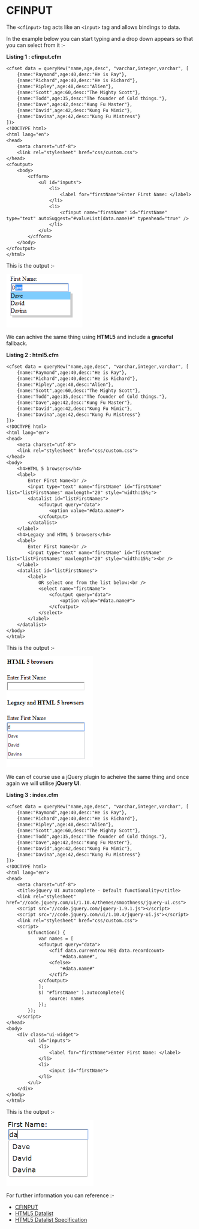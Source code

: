 CFINPUT
===

The `<cfinput>` tag acts like an `<input>` tag and allows bindings to data.

In the example below you can start typing and a drop down appears so that you can select from it :-

**Listing 1 : cfinput.cfm**

    <cfset data = queryNew("name,age,desc", "varchar,integer,varchar", [
        {name:"Raymond",age:40,desc:"He is Ray"},
        {name:"Richard",age:40,desc:"He is Richard"},
        {name:"Ripley",age:40,desc:"Alien"},
        {name:"Scott",age:60,desc:"The Mighty Scott"},
        {name:"Todd",age:35,desc:"The founder of Cold things."},
        {name:"Dave",age:42,desc:"Kung Fu Master"},
        {name:"David",age:42,desc:"Kung Fu Mimic"},
        {name:"Davina",age:42,desc:"Kung Fu Mistress"}
    ])>
    <!DOCTYPE html>
    <html lang="en">
    <head>
        <meta charset="utf-8">
        <link rel="stylesheet" href="css/custom.css">
    </head>
    <cfoutput>
        <body>
            <cfform>
                <ul id="inputs">
                    <li>
                        <label for="firstName">Enter First Name: </label>
                    </li>
                    <li>
                        <cfinput name="firstName" id="firstName" type="text" autoSuggest="#valueList(data.name)#" typeahead="true" />
                    </li>
                </ul>
            </cfform>
        </body>
    </cfoutput>
    </html>

This is the output :-

![CFINPUT Example](images/input1.png)

We can achive the same thing using **HTML5** and include a **graceful** fallback.

**Listing 2 : html5.cfm**

    <cfset data = queryNew("name,age,desc", "varchar,integer,varchar", [
        {name:"Raymond",age:40,desc:"He is Ray"},
        {name:"Richard",age:40,desc:"He is Richard"},
        {name:"Ripley",age:40,desc:"Alien"},
        {name:"Scott",age:60,desc:"The Mighty Scott"},
        {name:"Todd",age:35,desc:"The founder of Cold things."},
        {name:"Dave",age:42,desc:"Kung Fu Master"},
        {name:"David",age:42,desc:"Kung Fu Mimic"},
        {name:"Davina",age:42,desc:"Kung Fu Mistress"}
    ])>
    <!DOCTYPE html>
    <html lang="en">
    <head>
        <meta charset="utf-8">
        <link rel="stylesheet" href="css/custom.css">
    </head>
    <body>
        <h4>HTML 5 browsers</h4>
        <label>
            Enter First Name<br />
            <input type="text" name="firstName" id="firstName" list="listFirstNames" maxlength="20" style="width:15%;">
            <datalist id="listFirstNames">
                <cfoutput query="data">
                    <option value="#data.name#">
                </cfoutput>
            </datalist>
        </label>
        <h4>Legacy and HTML 5 browsers</h4>
        <label>
            Enter First Name<br />
            <input type="text" name="firstName" id="firstName" list="listFirstNames" maxlength="20" style="width:15%;"><br />
        </label>
        <datalist id="listFirstNames">
            <label>
                OR select one from the list below:<br />
                <select name="firstName">
                    <cfoutput query="data">
                        <option value="#data.name#">
                    </cfoutput>
                </select>
            </label>
        </datalist>
    </body>
    </html>


This is the output :-

![HTML5 Example](images/input3.png)

We can of course use a jQuery plugin to acheive the same thing and once again we will utilise **jQuery UI**.

**Listing 3 : index.cfm**

    <cfset data = queryNew("name,age,desc", "varchar,integer,varchar", [
        {name:"Raymond",age:40,desc:"He is Ray"},
        {name:"Richard",age:40,desc:"He is Richard"},
        {name:"Ripley",age:40,desc:"Alien"},
        {name:"Scott",age:60,desc:"The Mighty Scott"},
        {name:"Todd",age:35,desc:"The founder of Cold things."},
        {name:"Dave",age:42,desc:"Kung Fu Master"},
        {name:"David",age:42,desc:"Kung Fu Mimic"},
        {name:"Davina",age:42,desc:"Kung Fu Mistress"}
    ])>
    <!DOCTYPE html>
    <html lang="en">
    <head>
        <meta charset="utf-8">
        <title>jQuery UI Autocomplete - Default functionality</title>
        <link rel="stylesheet" href="//code.jquery.com/ui/1.10.4/themes/smoothness/jquery-ui.css">
        <script src="//code.jquery.com/jquery-1.9.1.js"></script>
        <script src="//code.jquery.com/ui/1.10.4/jquery-ui.js"></script>
        <link rel="stylesheet" href="css/custom.css">
        <script>
            $(function() {
                var names = [
                <cfoutput query="data">
                    <cfif data.currentrow NEQ data.recordcount>
                        "#data.name#",
                    <cfelse>    
                        "#data.name#"
                    </cfif>
                </cfoutput>
                ];
                $( "#firstName" ).autocomplete({
                    source: names
                });
            });
        </script>
    </head>
    <body>
        <div class="ui-widget">
            <ul id="inputs">
                <li>
                    <label for="firstName">Enter First Name: </label>
                </li>
                <li>
                    <input id="firstName">
                </li>
            </ul>
        </div>
    </body>
    </html>

This is the output :-

![jQuery UI Example](images/input2.png)

For further information you can reference :-

* [CFINPUT](http://livedocs.adobe.com/coldfusion/8/htmldocs/help.html?content=Tags_i_07.html)
* [HTML5 Datalist](http://html5doctor.com/element-index/#d)
* [HTML5 Datalist Specification](http://www.w3.org/html/wg/drafts/html/master/forms.html#the-datalist-element)

